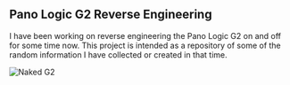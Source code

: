 ## Pano Logic G2 Reverse Engineering

I have been working on reverse engineering the Pano Logic G2 on and off for some time now. This project is intended as a repository of some of the random information I have collected or created in that time.

![Naked G2](https://twj42.github.io/PanoLogicG2_ReverseEngineering/images/IMG_0739.JPG)
